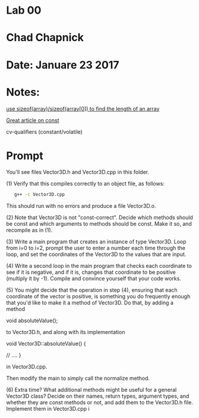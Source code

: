 # Lab 00
# Chad Chapnick
# Date:  Januare 23 2017

# Notes:
[use sizeof(array)/sizeof(array[0]) to find the length of an array](http://stackoverflow.com/questions/4108313/how-do-i-find-the-length-of-an-array)

[Great article on const](http://duramecho.com/ComputerInformation/WhyHowCppConst.html)

cv-qualifiers (constant/volatile)


# Prompt
You'll see files Vector3D.h and Vector3D.cpp in this folder.

(1) Verify that this compiles correctly to an object file, as follows:
```bash
   g++ -c Vector3D.cpp
```

This should run with no errors and produce a file Vector3D.o.

(2) Note that Vector3D is not "const-correct". Decide which 
methods should be const and which arguments to methods should
be const. Make it so, and recompile as in (1).

(3) Write a main program that creates an instance of type Vector3D.
Loop from i=0 to i=2, prompt the user to enter a number
each time through the loop, and set the coordinates of the 
Vector3D to the values that are input.

(4) Write a second loop in the main program that checks each
coordinate to see if it is negative, and if it is, changes 
that coordinate to be positive (multiply it by -1). 
Compile and convince yourself that your code works.

(5) You might decide that the operation in step (4), ensuring
that each coordinate of the vector is positive, is something
you do frequently enough that you'd like to make it a
method of Vector3D.  Do that, by adding a method

void absoluteValue();

to Vector3D.h, and along with its implementation

void Vector3D::absoluteValue() {

// .... 
}

in Vector3D.cpp.

Then modify the main to simply call the normalize method.

(6) Extra time?  What additional methods might be useful for
a general Vector3D class?  Decide on their names, return types,
argument types, and whether they are const methods or not, and 
add them to the Vector3D.h file.  Implement them in Vector3D.cpp
i
